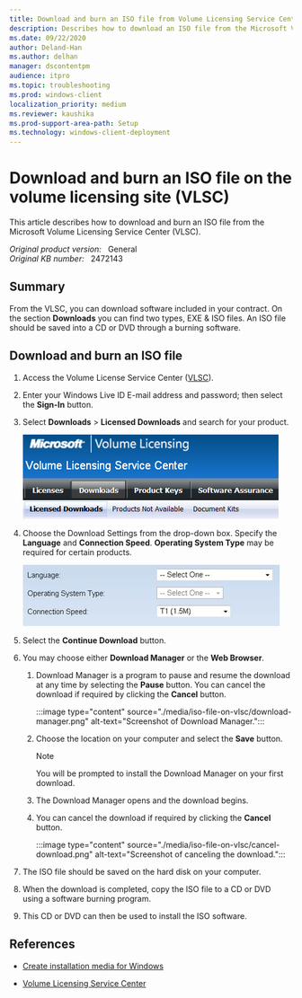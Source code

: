 ```yaml
---
title: Download and burn an ISO file from Volume Licensing Service Center (VLSC)
description: Describes how to download an ISO file from the Microsoft Volume Licensing Service Center (VLSC).
ms.date: 09/22/2020
author: Deland-Han
ms.author: delhan
manager: dscontentpm
audience: itpro
ms.topic: troubleshooting
ms.prod: windows-client
localization_priority: medium
ms.reviewer: kaushika
ms.prod-support-area-path: Setup
ms.technology: windows-client-deployment
---
```

# Download and burn an ISO file on the volume licensing site (VLSC)

This article describes how to download and burn an ISO file from the Microsoft Volume Licensing Service Center (VLSC).

_Original product version:_ &nbsp; General  
_Original KB number:_ &nbsp; 2472143

## Summary

From the VLSC, you can download software included in your contract. On the section **Downloads** you can find two types, EXE & ISO files. An ISO file should be saved into a CD or DVD through a burning software.

## Download and burn an ISO file

1. Access the Volume License Service Center ([VLSC](https://www.microsoft.com/Licensing/servicecenter/default.aspx)).
2. Enter your Windows Live ID E-mail address and password; then select the **Sign-In** button.
3. Select **Downloads** > **Licensed Downloads** and search for your product.

    ![Screenshot of Licensed Downloads tab](./media/iso-file-on-vlsc/licensed-downloads-tab.png)

4. Choose the Download Settings from the drop-down box. Specify the **Language** and **Connection Speed**. **Operating System Type** may be required for certain products.

    ![Screenshot of Download settings](./media/iso-file-on-vlsc/download-settings.png)

5. Select the **Continue Download** button.
6. You may choose either **Download Manager** or the **Web Browser**.

    1. Download Manager is a program to pause and resume the download at any time by selecting the **Pause** button. You can cancel the download if required by clicking the **Cancel** button.

        :::image type="content" source="./media/iso-file-on-vlsc/download-manager.png" alt-text="Screenshot of Download Manager.":::

    2. Choose the location on your computer and select the **Save** button.

        > [!NOTE]
        > You will be prompted to install the Download Manager on your first download.
    3. The Download Manager opens and the download begins.
    4. You can cancel the download if required by clicking the **Cancel** button.

        :::image type="content" source="./media/iso-file-on-vlsc/cancel-download.png" alt-text="Screenshot of canceling the download.":::

7. The ISO file should be saved on the hard disk on your computer.
8. When the download is completed, copy the ISO file to a CD or DVD using a software burning program.
9. This CD or DVD can then be used to install the ISO software.

## References

- [Create installation media for Windows](https://support.microsoft.com/help/15088/windows-10-create-installation-media)

- [Volume Licensing Service Center](/licensing/#74)
